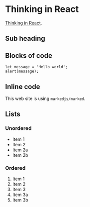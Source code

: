 # Thinking in React

[Thinking in React](https://www.google.com/url?q=https://reactjs.org/docs/thinking-in-react.html&sa=D&source=editors&ust=1663084243881880&usg=AOvVaw3qaIA26xSGAtcllCla6wZb).

## Sub heading

## Blocks of code

```
let message = 'Hello world';
alert(message);
```

## Inline code

This web site is using `markedjs/marked`.

## Lists

### Unordered

* Item 1
* Item 2
* Item 2a
* Item 2b

### Ordered

1. Item 1
1. Item 2
1. Item 3
  1. Item 3a
  1. Item 3b